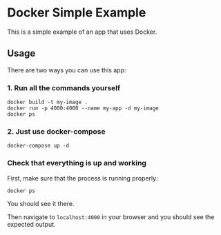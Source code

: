 # Docker Simple Example

This is a simple example of an app that uses Docker.

## Usage

There are two ways you can use this app:

### 1. Run all the commands yourself

    docker build -t my-image .
    docker run -p 4000:4000 --name my-app -d my-image
    docker ps

### 2. Just use docker-compose

    docker-compose up -d

### Check that everything is up and working

First, make sure that the process is running properly:

    docker ps

You should see it there.

Then navigate to `localhost:4000` in your browser and you should see the expected output.
